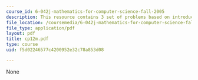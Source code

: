 ```yaml
---
course_id: 6-042j-mathematics-for-computer-science-fall-2005
description: This resource contains 3 set of problems based on introduction to probability.
file_location: /coursemedia/6-042j-mathematics-for-computer-science-fall-2005/f5d02246577c4200952e32c78a853d08_cp12m.pdf
file_type: application/pdf
layout: pdf
title: cp12m.pdf
type: course
uid: f5d02246577c4200952e32c78a853d08

---
```

None